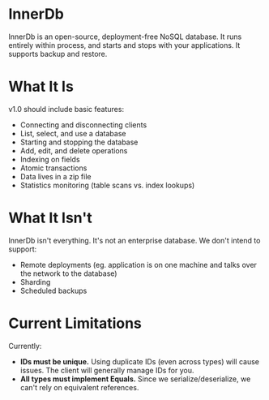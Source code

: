 InnerDb
=======
InnerDb is an open-source, deployment-free NoSQL database. It runs entirely within process, and starts and stops with your applications. It supports backup and restore.

What It Is
==========
v1.0 should include basic features:

- Connecting and disconnecting clients
- List, select, and use a database
- Starting and stopping the database
- Add, edit, and delete operations
- Indexing on fields
- Atomic transactions
- Data lives in a zip file
- Statistics monitoring (table scans vs. index lookups)

What It Isn't
=============
InnerDb isn't everything. It's not an enterprise database. We don't intend to support:

- Remote deployments (eg. application is on one machine and talks over the network to the database)
- Sharding
- Scheduled backups

Current Limitations
===================
Currently:
- **IDs must be unique.** Using duplicate IDs (even across types) will cause issues. The client will generally manage IDs for you.
- **All types must implement Equals.** Since we serialize/deserialize, we can't rely on equivalent references.